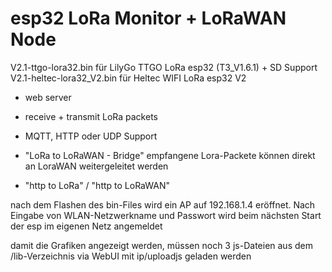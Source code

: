 # esp32 LoRa Monitor + LoRaWAN Node
V2.1-ttgo-lora32.bin für LilyGo TTGO LoRa esp32 (T3_V1.6.1) + SD Support   
V2.1-heltec-lora32_V2.bin für Heltec WIFI LoRa esp32 V2 

* web server
  
* receive + transmit LoRa packets

* MQTT, HTTP oder UDP Support

* "LoRa to LoRaWAN - Bridge"  empfangene Lora-Packete können direkt an LoraWAN weitergeleitet werden

* "http to LoRa" / "http to LoRaWAN"  

nach dem Flashen des bin-Files wird ein AP auf 192.168.1.4 eröffnet.
Nach Eingabe von WLAN-Netzwerkname und Passwort wird beim nächsten Start der esp im eigenen Netz angemeldet 

damit die Grafiken angezeigt werden, müssen noch 3 js-Dateien aus dem /lib-Verzeichnis via WebUI mit ip/uploadjs geladen werden
